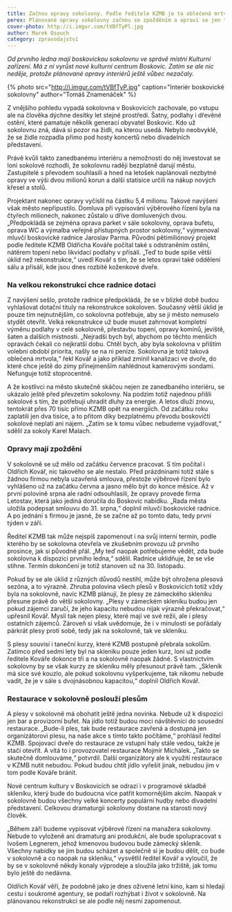 ```yaml
---
title: Začnou opravy sokolovny. Podle ředitele KZMB je to oblečená mrtvola
perex: Plánované opravy sokolovny začnou se zpožděním a opraví se jen to nejnutnější. Do budoucna je nutná kompletní rekonstrukce.
cover-photo: http://i.imgur.com/tVBfTyPl.jpg
author: Marek Osouch
category: zpravodajství
---
```


*Od prvního ledna mají boskovickou sokolovnu ve správě místní Kulturní zařízení. Má z ní vyrůst nové kulturní centrum Boskovic. Zatím se ale nic neděje, protože plánované opravy interiérů ještě vůbec nezačaly.*

{% photo src="http://i.imgur.com/tVBfTyP.jpg" caption="Interiér boskovické sokolovny" author="Tomáš Znamenáček" %}

Z vnějšího pohledu vypadá sokolovna v Boskovicích zachovale, po vstupu ale na člověka dýchne desítky let stejné prostředí. Šatny, podlahy i dřevěné ostění, které pamatuje několik generací obyvatel Boskovic. Kdo už sokolovnu zná, dává si pozor na židli, na kterou usedá. Nebylo neobvyklé, že se židle rozpadla přímo pod hosty koncertů nebo divadelních představení.

Právě kvůli takto zanedbanému interiéru a nemožnosti do něj investovat se loni sokolové rozhodli, že sokolovnu raději bezplatně darují městu. Zastupitelé s převodem souhlasili a hned na letošek naplánovali nezbytné opravy ve výši dvou milionů korun a další statisíce určili na nákup nových křesel a stolů.

Projektant nakonec opravy vyčíslil na částku 5,4 milionu. Takové navýšení však město nepřipustilo. Domluva při vypisování výběrového řízení byla na čtyřech milionech, nakonec zůstalo u dříve domluvených dvou. „Předpokládá se zejména oprava parket v sále sokolovny, oprava bufetu, oprava WC a výmalba veřejně přístupných prostor sokolovny,“ vyjmenoval mluvčí boskovické radnice Jaroslav Parma.
Původní pětimiliónový projekt podle ředitele KZMB Oldřicha Kováře počítal také s odstraněním ostění, nátěrem topení nebo likvidací podlahy v přísálí. „Teď to bude spíše větší úklid než rekonstrukce,“ uvedl Kovář s tím, že se letos opraví také oddělení sálu a přísálí, kde jsou dnes rozbité koženkové dveře.

### Na velkou rekonstrukci chce radnice dotaci

Z navýšení sešlo, protože radnice předpokládá, že se v blízké době budou vyhlašovat dotační tituly na rekonstrukce sokoloven. Současný větší úklid je pouze tím nejnutnějším, co sokolovna potřebuje, aby se ji město nemuselo stydět otevřít. Velká rekonstrukce už bude muset zahrnovat kompletní výměnu podlahy v celé sokolovně, přestavbu topení, opravy komínů, jeviště, šaten a dalších místností.
„Nejradši bych byl, abychom po těchto menších opravách čekali co nejkratší dobu. Chtěl bych, aby byla sokolovna v příštím volební období priorita, našly se na ni peníze. Sokolovna je totiž taková oblečená mrtvola,“ řekl Kovář a jako příklad zmínil kanalizaci ve dvoře, do které chce ještě do zimy přinejmenším nahlédnout kamerovými sondami. Nefunguje totiž stoprocentně.

A že kostlivci na město skutečně skáčou nejen ze zanedbaného interiéru, se ukázalo ještě před převzetím sokolovny. Na podzim totiž najednou přišli sokolové s tím, že potřebují uhradit dluhy za energie. A letos dluží znovu, tentokrát přes 70 tisíc přímo KZMB opět na energiích. Od začátku roku zaplatili jen dva tisíce, a to přitom díky bezplatnému převodu boskovičtí sokolové neplatí ani nájem. „Zatím se k tomu vůbec nebudeme vyjadřovat,“ sdělil za sokoly Karel Malach.

### Opravy mají zpoždění

V sokolovně se už mělo od začátku července pracovat. S tím počítal i Oldřich Kovář, nic takového se ale nestalo. Před prázdninami totiž stále s žádnou firmou nebyla uzavřená smlouva, přestože výběrové řízení bylo vyhlášeno už na začátku června a jasno mělo být do konce měsíce. Až v první polovině srpna ale radní odsouhlasili, že opravy provede firma Letostav, která jako jediná doručila do Boskovic nabídku. „Rada města uložila podepsat smlouvu do 31. srpna,“ doplnil mluvčí boskovické radnice. A po jednání s firmou je jasné, že se začne až po tomto datu, tedy první týden v září.

Ředitel KZMB tak může nejspíš zapomenout i na svůj interní termín, podle kterého by se sokolovna otevřela ve zkušebním provozu už prvního prosince, jak si původně přál. „My teď naopak potřebujeme vědět, zda bude sokolovna k dispozici prvního ledna,“ sdělil. Radnice uklidňuje, že se vše stihne. Termín dokončení je totiž stanoven už na 30. listopadu.

Pokud by se ale úklid z různých důvodů nestihl, může být ohrožena plesová sezóna, a to výrazně. Zhruba polovina všech plesů v Boskovicích totiž vždy byla na sokolovně, navíc KZMB plánují, že plesy ze zámeckého skleníku přesune právě do větší sokolovny. „Plesy v zámeckém skleníku budou jen pokud zájemci zaručí, že jeho kapacitu nebudou nijak výrazně překračovat,“ upřesnil Kovář. Myslí tak nejen plesy, které mají ve své režii, ale i plesy ostatních zájemců. Zároveň si však uvědomuje, že i v minulosti se pořádaly párkrát plesy proti sobě, tedy jak na sokolovně, tak ve skleníku.

S plesy souvisí i taneční kurzy, které KZMB postupně přebrala sokolům. Zatímco před sedmi lety byl na skleníku pouze jeden kurz, loni už podle ředitele Kováře dokonce tři a na sokolovně naopak žádné. S vlastnictvím sokolovny by se však kurzy ze skleníku měly přesunout právě tam. „Skleník má sice své kouzlo, ale pokud sokolovnu vyšperkujeme, tak nikomu nebude vadit, že je v sále s dvojnásobnou kapacitou,“ doplnil Oldřich Kovář.

### Restaurace v sokolovně poslouží plesům

A plesy v sokolovně má obohatit ještě jedna novinka. Nebude už k dispozici jen bar a provizorní bufet. Na jídlo totiž budou moci návštěvníci do sousední restaurace. „Bude-li ples, tak bude restaurace zavřená a dostupná jen organizátorovi plesu, na naše akce s tímto takto počítáme,“ prohlásil ředitel KZMB. Spojovací dveře do restaurace ze vstupní haly stále vedou, takže je stačí otevřít. A vítá to i provozovatel restaurace Mojmír Michálek. „Takto se skutečně domlouváme,“ potvrdil. Další organizátory ale k využití restaurace v KZMB nutit nebudou. Pokud budou chtít jídlo vyřešit jinak, nebudou jim v tom podle Kováře bránit.

Nové centrum kultury v Boskovicích se odrazí i v programové skladbě skleníku, který bude do budoucna více patřit komornějším akcím. Naopak v sokolovně budou všechny velké koncerty populární hudby nebo divadelní představení. Celkovou dramaturgii sokolovny dostane na starosti nový člověk.

„Během září budeme vypisovat výběrové řízení na manažera sokolovny. Nebude to vyloženě ani dramaturg ani produkční, ale bude spolupracovat s Ivošem Legnerem, jehož kmenovou budovou bude zámecký skleník. Všechny nabídky se jim budou scházet a společně si je budou dělit, co bude v sokolovně a co naopak na skleníku,“ vysvětlil ředitel Kovář a vyloučil, že by se v sokolovně někdy konaly výprodeje a sloužila jako tržiště, jak tomu bylo ještě do nedávna.

Oldřich Kovář věří, že podobně jako je dnes oživené letní kino, kam si hledají cestu i soukromé agentury, se podaří rozhýbat i život v sokolovně. Na plánovanou rekonstrukci se ale podle něj nesmí zapomenout.
